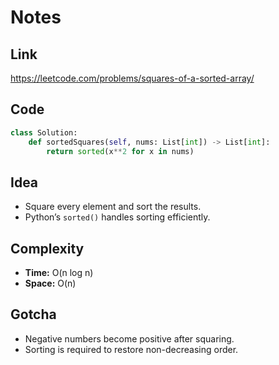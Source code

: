 # Notes

## Link
https://leetcode.com/problems/squares-of-a-sorted-array/

## Code
``` python
class Solution:
    def sortedSquares(self, nums: List[int]) -> List[int]:
        return sorted(x**2 for x in nums)
```

## Idea
- Square every element and sort the results.  
- Python’s `sorted()` handles sorting efficiently.

## Complexity
- **Time:** O(n log n)  
- **Space:** O(n)

## Gotcha
- Negative numbers become positive after squaring.  
- Sorting is required to restore non-decreasing order.
